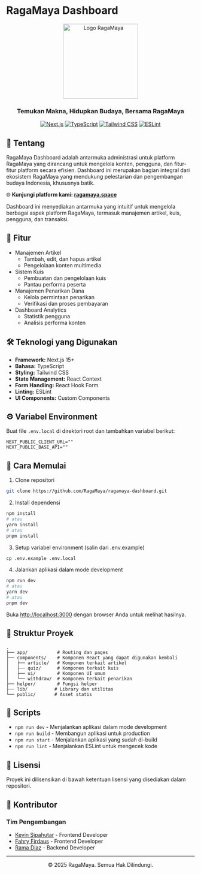 # RagaMaya Dashboard

<div align="center">
<img src="https://cdn.xann.my.id/ragamaya/59d42d65-43ee-4cc3-ba98-a1ae341d3a78.png" alt="Logo RagaMaya" width="200"/>
<h3>Temukan Makna, Hidupkan Budaya, Bersama RagaMaya</h3>

[![Next.js](https://img.shields.io/badge/Next.js-15+-000000?style=flat-square&logo=next.js)](https://nextjs.org/)
[![TypeScript](https://img.shields.io/badge/TypeScript-5+-3178C6?style=flat-square&logo=typescript&logoColor=white)](https://www.typescriptlang.org/)
[![Tailwind CSS](https://img.shields.io/badge/Tailwind_CSS-4.1+-38B2AC?style=flat-square&logo=tailwind-css&logoColor=white)](https://tailwindcss.com/)
[![ESLint](https://img.shields.io/badge/ESLint-9+-4B32C3?style=flat-square&logo=eslint&logoColor=white)](https://eslint.org/)

</div>

## 📖 Tentang

RagaMaya Dashboard adalah antarmuka administrasi untuk platform RagaMaya yang dirancang untuk mengelola konten, pengguna, dan fitur-fitur platform secara efisien. Dashboard ini merupakan bagian integral dari ekosistem RagaMaya yang mendukung pelestarian dan pengembangan budaya Indonesia, khususnya batik.

🌐 **Kunjungi platform kami: [ragamaya.space](https://ragamaya.space)**

Dashboard ini menyediakan antarmuka yang intuitif untuk mengelola berbagai aspek platform RagaMaya, termasuk manajemen artikel, kuis, pengguna, dan transaksi.

## 🚀 Fitur

- Manajemen Artikel
  - Tambah, edit, dan hapus artikel
  - Pengelolaan konten multimedia
- Sistem Kuis
  - Pembuatan dan pengelolaan kuis
  - Pantau performa peserta
- Manajemen Penarikan Dana
  - Kelola permintaan penarikan
  - Verifikasi dan proses pembayaran
- Dashboard Analytics
  - Statistik pengguna
  - Analisis performa konten

## 🛠️ Teknologi yang Digunakan

- **Framework:** Next.js 15+
- **Bahasa:** TypeScript
- **Styling:** Tailwind CSS
- **State Management:** React Context
- **Form Handling:** React Hook Form
- **Linting:** ESLint
- **UI Components:** Custom Components

## ⚙️ Variabel Environment

Buat file `.env.local` di direktori root dan tambahkan variabel berikut:

```env
NEXT_PUBLIC_CLIENT_URL=""
NEXT_PUBLIC_BASE_API=""
```

## 🚀 Cara Memulai

1. Clone repositori
```bash
git clone https://github.com/RagaMaya/ragamaya-dashboard.git
```

2. Install dependensi
```bash
npm install
# atau
yarn install
# atau
pnpm install
```

3. Setup variabel environment (salin dari .env.example)
```bash
cp .env.example .env.local
```

4. Jalankan aplikasi dalam mode development
```bash
npm run dev
# atau
yarn dev
# atau
pnpm dev
```

Buka [http://localhost:3000](http://localhost:3000) dengan browser Anda untuk melihat hasilnya.

## 📁 Struktur Proyek

```
.
├── app/           # Routing dan pages
├── components/    # Komponen React yang dapat digunakan kembali
│   ├── article/   # Komponen terkait artikel
│   ├── quiz/      # Komponen terkait kuis
│   ├── ui/        # Komponen UI umum
│   └── withdraw/  # Komponen terkait penarikan
├── helper/        # Fungsi helper
├── lib/          # Library dan utilitas
└── public/       # Asset statis
```

## 🔨 Scripts

- `npm run dev` - Menjalankan aplikasi dalam mode development
- `npm run build` - Membangun aplikasi untuk production
- `npm run start` - Menjalankan aplikasi yang sudah di-build
- `npm run lint` - Menjalankan ESLint untuk mengecek kode

## 📄 Lisensi

Proyek ini dilisensikan di bawah ketentuan lisensi yang disediakan dalam repositori.

## 👥 Kontributor

### Tim Pengembangan
- [Kevin Sipahutar](https://github.com/vinss-droid) - Frontend Developer
- [Fahry Firdaus](https://github.com/Fahry169) - Frontend Developer
- [Rama Diaz](https://github.com/ramadiaz) - Backend Developer

---

<div align="center">
<p>© 2025 RagaMaya. Semua Hak Dilindungi.</p>
</div>
